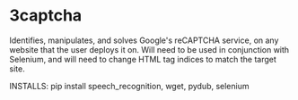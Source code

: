 # 3captcha
Identifies, manipulates, and solves Google's reCAPTCHA service, on any website that the user deploys it on.
Will need to be used in conjunction with Selenium, and will need to change HTML tag indices to match the target site.

INSTALLS:
pip install speech_recognition, wget, pydub, selenium
